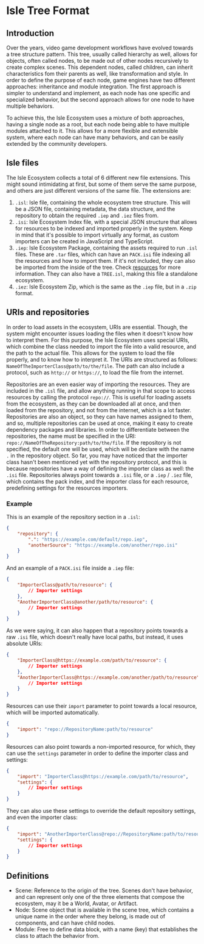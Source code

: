 # Isle Tree Format

## Introduction

Over the years, video game development workflows have evolved towards a tree structure pattern. This tree, usually called hierarchy as well, allows for objects, often called nodes, to be made out of other nodes recursively to create complex scenes. This dependent nodes, called children, can inherit characteristics fom their parents as well, like transformation and style. In order to define the purpose of each node, game engines have two different approaches: inheritance and module integration. The first approach is simpler to understand and implement, as each node has one specific and specialized behavior, but the second approach allows for one node to have multiple behaviors.

To achieve this, the Isle Ecosystem uses a mixture of both approaches, having a single node as a root, but each node being able to have multiple modules attached to it. This allows for a more flexible and extensible system, where each node can have many behaviors, and can be easily extended by the community developers.

## Isle files

The Isle Ecosystem collects a total of 6 different new file extensions. This might sound intimidating at first, but some of them serve the same purpose, and others are just different versions of the same file. The extensions are:

1. `.isl`: Isle file, containing the whole ecosystem tree structure. This will be a JSON file, containing metadata, the data structure, and the repository to obtain the required `.iep` and `.iez` files from.
2. `.isi`: Isle Ecosystem Index file, with a special JSON structure that allows for resources to be indexed and imported properly in the system. Keep in mind that it's possible to import virtually any format, as custom importers can be created in JavaScript and TypeScript.
3. `.iep`: Isle Ecosystem Package, containing the assets required to run `.isl` files. These are `.tar` files, which can have an `PACK.isi` file indexing all the resources and how to import them. If it's not included, they can also be imported from the inside of the tree. Check [resources](Resource/README.md) for more information. They can also have a `TREE.isl`, making this file a standalone ecosystem.
4. `.iez`: Isle Ecosystem Zip, which is the same as the `.iep` file, but in a `.zip` format.

## URIs and repositories

In order to load assets in the ecosystem, URIs are essential. Though, the system might encounter issues loading the files when it doesn't know how to interpret them. For this purpose, the Isle Ecosystem uses special URIs, which combine the class needed to import the file into a valid resource, and the path to the actual file. This allows for the system to load the file properly, and to know how to interpret it. The URIs are structured as follows: `NameOfTheImporterClass@path/to/the/file`. The path can also include a protocol, such as `http://` or `https://`, to load the file from the internet.

Repositories are an even easier way of importing the resources. They are included in the `.isl` file, and allow anything running in that scope to access resources by calling the protocol `repo://`. This is useful for loading assets from the ecosystem, as they can be downloaded all at once, and then loaded from the repository, and not from the internet, which is a lot faster. Repositories are also an object, so they can have names assigned to them, and so, multiple repositories can be used at once, making it easy to create dependency packages and libraries. In order to differentiate between the repositories, the name must be specified in the URI: `repo://NameOfTheRepository:path/to/the/file`. If the repository is not specified, the default one will be used, which will be declare with the name `.` in the repository object. So far, you may have noticed that the importer class hasn't been mentioned yet with the repository protocol, and this is because repositories have a way of defining the importer class as well: the `.isi` file. Repositories always point towards a `.isi` file, or a `.iep` / `.iez` file, which contains the pack index, and the importer class for each resource, predefining settings for the resources importers.

### Example

This is an example of the repository section in a `.isl`:

```json
{
    "repository": {
        ".": "https://example.com/default/repo.iep",
        "anotherSource": "https://example.com/another/repo.isi"
    }
}
```

And an example of a `PACK.isi` file inside a `.iep` file:

```json
{
    "ImporterClass@path/to/resource": {
        // Importer settings
    },
    "AnotherImporterClass@another/path/to/resource": {
        // Importer settings
    }
}
```

As we were saying, it can also happen that a repository points towards a raw `.isi` file, which doesn't really have local paths, but instead, it uses absolute URIs:

```json
{
    "ImporterClass@https://example.com/path/to/resource": {
        // Importer settings
    },
    "AnotherImporterClass@https://example.com/another/path/to/resource": {
        // Importer settings
    }
}
```

Resources can use their `import` parameter to point towards a local resource, which will be imported automatically.

```json
{
    "import": "repo://RepositoryName:path/to/resource"
}
```

Resources can also point towards a non-imported resource, for which, they can use the `settings` parameter in order to define the importer class and settings:

```json
{
    "import": "ImporterClass@https://example.com/path/to/resource",
    "settings": {
        // Importer settings
    }
}
```

They can also use these settings to override the default repository settings, and even the importer class:

```json
{
    "import": "AnotherImporterClass@repo://RepositoryName:path/to/resource",
    "settings": {
        // Importer settings
    }
}
```

## Definitions

- Scene: Reference to the origin of the tree. Scenes don't have behavior, and can represent only one of the three elements that compose the ecosystem, may it be a World, Avatar, or Artifact.
- Node: Scene object that is available in the scene tree, which contains a unique name in the order where they belong, is made out of components, and can have child nodes.
- Module: Free to define data block, with a name (key) that establishes the class to attach the behavior from.
